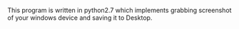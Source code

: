 This program is written in python2.7 which implements grabbing screenshot of your windows device and saving it to Desktop.
